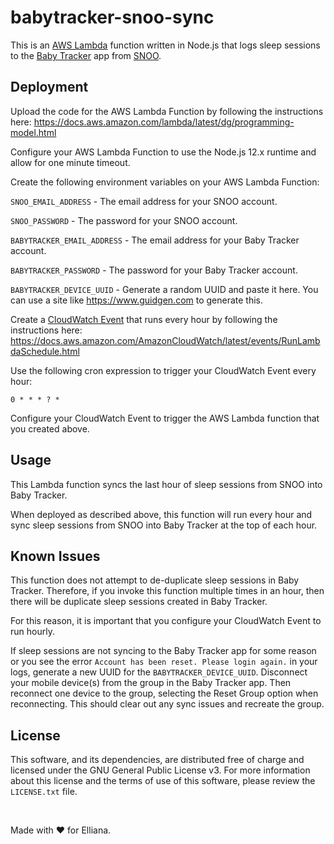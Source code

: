 # babytracker-snoo-sync

This is an [AWS Lambda](https://aws.amazon.com/lambda/) function written in Node.js that logs sleep sessions to the [Baby Tracker](https://apps.apple.com/app/appname/id779656557) app from [SNOO](https://happiestbaby.com/).


## Deployment

Upload the code for the AWS Lambda Function by following the instructions here: https://docs.aws.amazon.com/lambda/latest/dg/programming-model.html

Configure your AWS Lambda Function to use the Node.js 12.x runtime and allow for one minute timeout.

Create the following environment variables on your AWS Lambda Function:

`SNOO_EMAIL_ADDRESS` - The email address for your SNOO account.

`SNOO_PASSWORD` - The password for your SNOO account.

`BABYTRACKER_EMAIL_ADDRESS` - The email address for your Baby Tracker account.

`BABYTRACKER_PASSWORD` - The password for your Baby Tracker account.

`BABYTRACKER_DEVICE_UUID` - Generate a random UUID and paste it here. You can use a site like https://www.guidgen.com to generate this.

Create a [CloudWatch Event](https://aws.amazon.com/cloudwatch/) that runs every hour by following the instructions here: https://docs.aws.amazon.com/AmazonCloudWatch/latest/events/RunLambdaSchedule.html

Use the following cron expression to trigger your CloudWatch Event every hour:

`0 * * * ? *`

Configure your CloudWatch Event to trigger the AWS Lambda function that you created above.


## Usage

This Lambda function syncs the last hour of sleep sessions from SNOO into Baby Tracker.

When deployed as described above, this function will run every hour and sync sleep sessions from SNOO into Baby Tracker at the top of each hour.


## Known Issues

This function does not attempt to de-duplicate sleep sessions in Baby Tracker. Therefore, if you invoke this function multiple times in an hour, then there will be duplicate sleep sessions created in Baby Tracker.

For this reason, it is important that you configure your CloudWatch Event to run hourly.

If sleep sessions are not syncing to the Baby Tracker app for some reason or you see the error `Account has been reset. Please login again.` in your logs, generate a new UUID for the `BABYTRACKER_DEVICE_UUID`. Disconnect your mobile device(s) from the group in the Baby Tracker app. Then reconnect one device to the group, selecting the Reset Group option when reconnecting. This should clear out any sync issues and recreate the group.


## License

This software, and its dependencies, are distributed free of charge and licensed under the GNU General Public License v3. For more information about this license and the terms of use of this software, please review the `LICENSE.txt` file.

&nbsp;

Made with ❤️ for Elliana.

